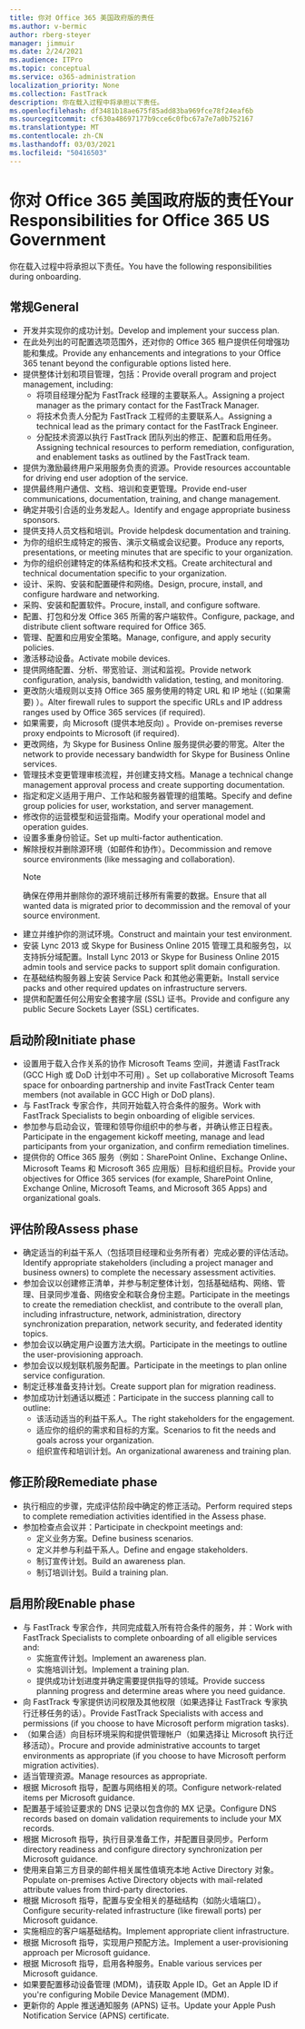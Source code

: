 ```yaml
---
title: 你对 Office 365 美国政府版的责任
ms.author: v-bermic
author: rberg-steyer
manager: jimmuir
ms.date: 2/24/2021
ms.audience: ITPro
ms.topic: conceptual
ms.service: o365-administration
localization_priority: None
ms.collection: FastTrack
description: 你在载入过程中将承担以下责任。
ms.openlocfilehash: df3481b18ae675f85add83ba969fce78f24eaf6b
ms.sourcegitcommit: cf630a48697177b9cce6c0fbc67a7e7a0b752167
ms.translationtype: MT
ms.contentlocale: zh-CN
ms.lasthandoff: 03/03/2021
ms.locfileid: "50416503"
---
```

# <a name="your-responsibilities-for-office-365-us-government"></a><span data-ttu-id="0856b-103">你对 Office 365 美国政府版的责任</span><span class="sxs-lookup"><span data-stu-id="0856b-103">Your Responsibilities for Office 365 US Government</span></span>

<span data-ttu-id="0856b-104">你在载入过程中将承担以下责任。</span><span class="sxs-lookup"><span data-stu-id="0856b-104">You have the following responsibilities during onboarding.</span></span>
  
## <a name="general"></a><span data-ttu-id="0856b-105">常规</span><span class="sxs-lookup"><span data-stu-id="0856b-105">General</span></span>

- <span data-ttu-id="0856b-106">开发并实现你的成功计划。</span><span class="sxs-lookup"><span data-stu-id="0856b-106">Develop and implement your success plan.</span></span>   
- <span data-ttu-id="0856b-107">在此处列出的可配置选项范围外，还对你的 Office 365 租户提供任何增强功能和集成。</span><span class="sxs-lookup"><span data-stu-id="0856b-107">Provide any enhancements and integrations to your Office 365 tenant beyond the configurable options listed here.</span></span>    
- <span data-ttu-id="0856b-108">提供整体计划和项目管理，包括：</span><span class="sxs-lookup"><span data-stu-id="0856b-108">Provide overall program and project management, including:</span></span>     
  - <span data-ttu-id="0856b-109">将项目经理分配为 FastTrack 经理的主要联系人。</span><span class="sxs-lookup"><span data-stu-id="0856b-109">Assigning a project manager as the primary contact for the FastTrack Manager.</span></span>   
  - <span data-ttu-id="0856b-110">将技术负责人分配为 FastTrack 工程师的主要联系人。</span><span class="sxs-lookup"><span data-stu-id="0856b-110">Assigning a technical lead as the primary contact for the FastTrack Engineer.</span></span>  
  - <span data-ttu-id="0856b-111">分配技术资源以执行 FastTrack 团队列出的修正、配置和启用任务。</span><span class="sxs-lookup"><span data-stu-id="0856b-111">Assigning technical resources to perform remediation, configuration, and enablement tasks as outlined by the FastTrack team.</span></span>   
- <span data-ttu-id="0856b-112">提供为激励最终用户采用服务负责的资源。</span><span class="sxs-lookup"><span data-stu-id="0856b-112">Provide resources accountable for driving end user adoption of the service.</span></span>    
- <span data-ttu-id="0856b-113">提供最终用户通信、文档、培训和变更管理。</span><span class="sxs-lookup"><span data-stu-id="0856b-113">Provide end-user communications, documentation, training, and change management.</span></span>    
- <span data-ttu-id="0856b-114">确定并吸引合适的业务发起人。</span><span class="sxs-lookup"><span data-stu-id="0856b-114">Identify and engage appropriate business sponsors.</span></span>     
- <span data-ttu-id="0856b-115">提供支持人员文档和培训。</span><span class="sxs-lookup"><span data-stu-id="0856b-115">Provide helpdesk documentation and training.</span></span>     
- <span data-ttu-id="0856b-116">为你的组织生成特定的报告、演示文稿或会议纪要。</span><span class="sxs-lookup"><span data-stu-id="0856b-116">Produce any reports, presentations, or meeting minutes that are specific to your organization.</span></span>     
- <span data-ttu-id="0856b-117">为你的组织创建特定的体系结构和技术文档。</span><span class="sxs-lookup"><span data-stu-id="0856b-117">Create architectural and technical documentation specific to your organization.</span></span>     
- <span data-ttu-id="0856b-118">设计、采购、安装和配置硬件和网络。</span><span class="sxs-lookup"><span data-stu-id="0856b-118">Design, procure, install, and configure hardware and networking.</span></span>    
- <span data-ttu-id="0856b-119">采购、安装和配置软件。</span><span class="sxs-lookup"><span data-stu-id="0856b-119">Procure, install, and configure software.</span></span>     
- <span data-ttu-id="0856b-120">配置、打包和分发 Office 365 所需的客户端软件。</span><span class="sxs-lookup"><span data-stu-id="0856b-120">Configure, package, and distribute client software required for Office 365.</span></span>    
- <span data-ttu-id="0856b-121">管理、配置和应用安全策略。</span><span class="sxs-lookup"><span data-stu-id="0856b-121">Manage, configure, and apply security policies.</span></span>    
- <span data-ttu-id="0856b-122">激活移动设备。</span><span class="sxs-lookup"><span data-stu-id="0856b-122">Activate mobile devices.</span></span>    
- <span data-ttu-id="0856b-123">提供网络配置、分析、带宽验证、测试和监视。</span><span class="sxs-lookup"><span data-stu-id="0856b-123">Provide network configuration, analysis, bandwidth validation, testing, and monitoring.</span></span> 
- <span data-ttu-id="0856b-124">更改防火墙规则以支持 Office 365 服务使用的特定 URL 和 IP 地址 (（如果需要) ）。</span><span class="sxs-lookup"><span data-stu-id="0856b-124">Alter firewall rules to support the specific URLs and IP address ranges used by Office 365 services (if required).</span></span>
- <span data-ttu-id="0856b-125">如果需要，向 Microsoft (提供本地反向) 。</span><span class="sxs-lookup"><span data-stu-id="0856b-125">Provide on-premises reverse proxy endpoints to Microsoft (if required).</span></span>     
- <span data-ttu-id="0856b-126">更改网络，为 Skype for Business Online 服务提供必要的带宽。</span><span class="sxs-lookup"><span data-stu-id="0856b-126">Alter the network to provide necessary bandwidth for Skype for Business Online services.</span></span>   
- <span data-ttu-id="0856b-127">管理技术变更管理审核流程，并创建支持文档。</span><span class="sxs-lookup"><span data-stu-id="0856b-127">Manage a technical change management approval process and create supporting documentation.</span></span>    
- <span data-ttu-id="0856b-128">指定和定义适用于用户、工作站和服务器管理的组策略。</span><span class="sxs-lookup"><span data-stu-id="0856b-128">Specify and define group policies for user, workstation, and server management.</span></span>    
- <span data-ttu-id="0856b-129">修改你的运营模型和运营指南。</span><span class="sxs-lookup"><span data-stu-id="0856b-129">Modify your operational model and operation guides.</span></span>   
- <span data-ttu-id="0856b-130">设置多重身份验证。</span><span class="sxs-lookup"><span data-stu-id="0856b-130">Set up multi-factor authentication.</span></span>   
- <span data-ttu-id="0856b-131">解除授权并删除源环境（如邮件和协作）。</span><span class="sxs-lookup"><span data-stu-id="0856b-131">Decommission and remove source environments (like messaging and collaboration).</span></span> 
    > [!NOTE]
    > <span data-ttu-id="0856b-132">确保在停用并删除你的源环境前迁移所有需要的数据。</span><span class="sxs-lookup"><span data-stu-id="0856b-132">Ensure that all wanted data is migrated prior to decommission and the removal of your source environment.</span></span>   
- <span data-ttu-id="0856b-133">建立并维护你的测试环境。</span><span class="sxs-lookup"><span data-stu-id="0856b-133">Construct and maintain your test environment.</span></span>  
- <span data-ttu-id="0856b-134">安装 Lync 2013 或 Skype for Business Online 2015 管理工具和服务包，以支持拆分域配置。</span><span class="sxs-lookup"><span data-stu-id="0856b-134">Install Lync 2013 or Skype for Business Online 2015 admin tools and service packs to support split domain configuration.</span></span>    
- <span data-ttu-id="0856b-135">在基础结构服务器上安装 Service Pack 和其他必需更新。</span><span class="sxs-lookup"><span data-stu-id="0856b-135">Install service packs and other required updates on infrastructure servers.</span></span>     
- <span data-ttu-id="0856b-136">提供和配置任何公用安全套接字层 (SSL) 证书。</span><span class="sxs-lookup"><span data-stu-id="0856b-136">Provide and configure any public Secure Sockets Layer (SSL) certificates.</span></span> 
    
## <a name="initiate-phase"></a><span data-ttu-id="0856b-137">启动阶段</span><span class="sxs-lookup"><span data-stu-id="0856b-137">Initiate phase</span></span>

- <span data-ttu-id="0856b-138">设置用于载入合作关系的协作 Microsoft Teams 空间，并邀请 FastTrack (GCC High 或 DoD 计划中不可用) 。</span><span class="sxs-lookup"><span data-stu-id="0856b-138">Set up collaborative Microsoft Teams space for onboarding partnership and invite FastTrack Center team members (not available in GCC High or DoD plans).</span></span>   
- <span data-ttu-id="0856b-139">与 FastTrack 专家合作，共同开始载入符合条件的服务。</span><span class="sxs-lookup"><span data-stu-id="0856b-139">Work with FastTrack Specialists to begin onboarding of eligible services.</span></span>    
- <span data-ttu-id="0856b-140">参加参与启动会议，管理和领导你组织中的参与者，并确认修正日程表。</span><span class="sxs-lookup"><span data-stu-id="0856b-140">Participate in the engagement kickoff meeting, manage and lead participants from your organization, and confirm remediation timelines.</span></span>    
- <span data-ttu-id="0856b-141">提供你的 Office 365 服务（例如：SharePoint Online、Exchange Online、Microsoft Teams 和 Microsoft 365 应用版）目标和组织目标。</span><span class="sxs-lookup"><span data-stu-id="0856b-141">Provide your objectives for Office 365 services (for example, SharePoint Online, Exchange Online, Microsoft Teams, and Microsoft 365 Apps) and organizational goals.</span></span>
    
## <a name="assess-phase"></a><span data-ttu-id="0856b-142">评估阶段</span><span class="sxs-lookup"><span data-stu-id="0856b-142">Assess phase</span></span>

- <span data-ttu-id="0856b-143">确定适当的利益干系人（包括项目经理和业务所有者）完成必要的评估活动。</span><span class="sxs-lookup"><span data-stu-id="0856b-143">Identify appropriate stakeholders (including a project manager and business owners) to complete the necessary assessment activities.</span></span>    
- <span data-ttu-id="0856b-144">参加会议以创建修正清单，并参与制定整体计划，包括基础结构、网络、管理、目录同步准备、网络安全和联合身份主题。</span><span class="sxs-lookup"><span data-stu-id="0856b-144">Participate in the meetings to create the remediation checklist, and contribute to the overall plan, including infrastructure, network, administration, directory synchronization preparation, network security, and federated identity topics.</span></span> 
- <span data-ttu-id="0856b-145">参加会议以确定用户设置方法大纲。</span><span class="sxs-lookup"><span data-stu-id="0856b-145">Participate in the meetings to outline the user-provisioning approach.</span></span>     
- <span data-ttu-id="0856b-146">参加会议以规划联机服务配置。</span><span class="sxs-lookup"><span data-stu-id="0856b-146">Participate in the meetings to plan online service configuration.</span></span>    
- <span data-ttu-id="0856b-147">制定迁移准备支持计划。</span><span class="sxs-lookup"><span data-stu-id="0856b-147">Create support plan for migration readiness.</span></span>    
- <span data-ttu-id="0856b-148">参加成功计划通话以概述：</span><span class="sxs-lookup"><span data-stu-id="0856b-148">Participate in the success planning call to outline:</span></span>   
  - <span data-ttu-id="0856b-149">该活动适当的利益干系人。</span><span class="sxs-lookup"><span data-stu-id="0856b-149">The right stakeholders for the engagement.</span></span>   
  - <span data-ttu-id="0856b-150">适应你的组织的需求和目标的方案。</span><span class="sxs-lookup"><span data-stu-id="0856b-150">Scenarios to fit the needs and goals across your organization.</span></span>   
  - <span data-ttu-id="0856b-151">组织宣传和培训计划。</span><span class="sxs-lookup"><span data-stu-id="0856b-151">An organizational awareness and training plan.</span></span>
    
## <a name="remediate-phase"></a><span data-ttu-id="0856b-152">修正阶段</span><span class="sxs-lookup"><span data-stu-id="0856b-152">Remediate phase</span></span>

- <span data-ttu-id="0856b-153">执行相应的步骤，完成评估阶段中确定的修正活动。</span><span class="sxs-lookup"><span data-stu-id="0856b-153">Perform required steps to complete remediation activities identified in the Assess phase.</span></span>  
- <span data-ttu-id="0856b-154">参加检查点会议并：</span><span class="sxs-lookup"><span data-stu-id="0856b-154">Participate in checkpoint meetings and:</span></span>   
  - <span data-ttu-id="0856b-155">定义业务方案。</span><span class="sxs-lookup"><span data-stu-id="0856b-155">Define business scenarios.</span></span>  
  - <span data-ttu-id="0856b-156">定义并参与利益干系人。</span><span class="sxs-lookup"><span data-stu-id="0856b-156">Define and engage stakeholders.</span></span>  
  - <span data-ttu-id="0856b-157">制订宣传计划。</span><span class="sxs-lookup"><span data-stu-id="0856b-157">Build an awareness plan.</span></span> 
  - <span data-ttu-id="0856b-158">制订培训计划。</span><span class="sxs-lookup"><span data-stu-id="0856b-158">Build a training plan.</span></span>
    
## <a name="enable-phase"></a><span data-ttu-id="0856b-159">启用阶段</span><span class="sxs-lookup"><span data-stu-id="0856b-159">Enable phase</span></span>

- <span data-ttu-id="0856b-160">与 FastTrack 专家合作，共同完成载入所有符合条件的服务，并：</span><span class="sxs-lookup"><span data-stu-id="0856b-160">Work with FastTrack Specialists to complete onboarding of all eligible services and:</span></span>  
  - <span data-ttu-id="0856b-161">实施宣传计划。</span><span class="sxs-lookup"><span data-stu-id="0856b-161">Implement an awareness plan.</span></span>   
  - <span data-ttu-id="0856b-162">实施培训计划。</span><span class="sxs-lookup"><span data-stu-id="0856b-162">Implement a training plan.</span></span>   
  - <span data-ttu-id="0856b-163">提供成功计划进度并确定需要提供指导的领域。</span><span class="sxs-lookup"><span data-stu-id="0856b-163">Provide success planning progress and determine areas where you need guidance.</span></span>  
- <span data-ttu-id="0856b-164">向 FastTrack 专家提供访问权限及其他权限（如果选择让 FastTrack 专家执行迁移任务的话）。</span><span class="sxs-lookup"><span data-stu-id="0856b-164">Provide FastTrack Specialists with access and permissions (if you choose to have Microsoft perform migration tasks).</span></span>   
- <span data-ttu-id="0856b-165">（如果合适）向目标环境采购和提供管理帐户（如果选择让 Microsoft 执行迁移活动）。</span><span class="sxs-lookup"><span data-stu-id="0856b-165">Procure and provide administrative accounts to target environments as appropriate (if you choose to have Microsoft perform migration activities).</span></span>    
- <span data-ttu-id="0856b-166">适当管理资源。</span><span class="sxs-lookup"><span data-stu-id="0856b-166">Manage resources as appropriate.</span></span>     
- <span data-ttu-id="0856b-167">根据 Microsoft 指导，配置与网络相关的项。</span><span class="sxs-lookup"><span data-stu-id="0856b-167">Configure network-related items per Microsoft guidance.</span></span>    
- <span data-ttu-id="0856b-168">配置基于域验证要求的 DNS 记录以包含你的 MX 记录。</span><span class="sxs-lookup"><span data-stu-id="0856b-168">Configure DNS records based on domain validation requirements to include your MX records.</span></span>    
- <span data-ttu-id="0856b-169">根据 Microsoft 指导，执行目录准备工作，并配置目录同步。</span><span class="sxs-lookup"><span data-stu-id="0856b-169">Perform directory readiness and configure directory synchronization per Microsoft guidance.</span></span>   
- <span data-ttu-id="0856b-170">使用来自第三方目录的邮件相关属性值填充本地 Active Directory 对象。</span><span class="sxs-lookup"><span data-stu-id="0856b-170">Populate on-premises Active Directory objects with mail-related attribute values from third-party directories.</span></span>    
- <span data-ttu-id="0856b-171">根据 Microsoft 指导，配置与安全相关的基础结构（如防火墙端口）。</span><span class="sxs-lookup"><span data-stu-id="0856b-171">Configure security-related infrastructure (like firewall ports) per Microsoft guidance.</span></span>    
- <span data-ttu-id="0856b-172">实施相应的客户端基础结构。</span><span class="sxs-lookup"><span data-stu-id="0856b-172">Implement appropriate client infrastructure.</span></span>   
- <span data-ttu-id="0856b-173">根据 Microsoft 指导，实现用户预配方法。</span><span class="sxs-lookup"><span data-stu-id="0856b-173">Implement a user-provisioning approach per Microsoft guidance.</span></span>    
- <span data-ttu-id="0856b-174">根据 Microsoft 指导，启用各种服务。</span><span class="sxs-lookup"><span data-stu-id="0856b-174">Enable various services per Microsoft guidance.</span></span>    
- <span data-ttu-id="0856b-175">如果要配置移动设备管理 (MDM)，请获取 Apple ID。</span><span class="sxs-lookup"><span data-stu-id="0856b-175">Get an Apple ID if you're configuring Mobile Device Management (MDM).</span></span>   
- <span data-ttu-id="0856b-176">更新你的 Apple 推送通知服务 (APNS) 证书。</span><span class="sxs-lookup"><span data-stu-id="0856b-176">Update your Apple Push Notification Service (APNS) certificate.</span></span>
  